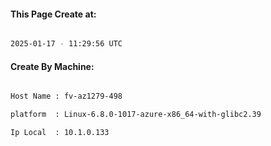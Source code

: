 
   
#### This Page Create at:

```bash

2025-01-17 - 11:29:56 UTC

```

#### Create By Machine:

```bash

Host Name : fv-az1279-498

platform  : Linux-6.8.0-1017-azure-x86_64-with-glibc2.39

Ip Local  : 10.1.0.133

```

